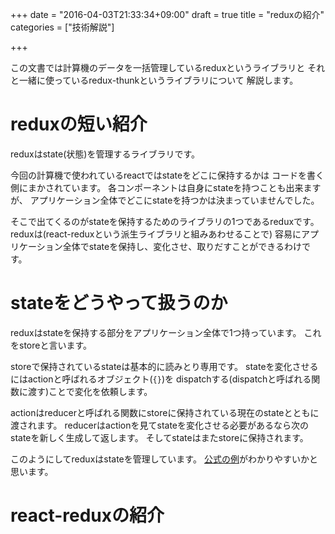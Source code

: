 +++
date = "2016-04-03T21:33:34+09:00"
draft = true
title = "reduxの紹介"
categories = ["技術解説"]

+++

この文書では計算機のデータを一括管理しているreduxというライブラリと
それと一緒に使っているredux-thunkというライブラリについて
解説します。

# reduxの短い紹介

reduxはstate(状態)を管理するライブラリです。

今回の計算機で使われているreactではstateをどこに保持するかは
コードを書く側にまかされています。
各コンポーネントは自身にstateを持つことも出来ますが、
アプリケーション全体でどこにstateを持つかは決まっていませんでした。

そこで出てくるのがstateを保持するためのライブラリの1つであるreduxです。
reduxは(react-reduxという派生ライブラリと組みあわせることで)
容易にアプリケーション全体でstateを保持し、変化させ、取りだすことができるわけです。

# stateをどうやって扱うのか

reduxはstateを保持する部分をアプリケーション全体で1つ持っています。
これをstoreと言います。

storeで保持されているstateは基本的に読みとり専用です。
stateを変化させるにはactionと呼ばれるオブジェクト(`{}`)を
dispatchする(dispatchと呼ばれる関数に渡す)ことで変化を依頼します。

actionはreducerと呼ばれる関数にstoreに保持されている現在のstateとともに渡されます。
reducerはactionを見てstateを変化させる必要があるなら次のstateを新しく生成して返します。
そしてstateはまたstoreに保持されます。

このようにしてreduxはstateを管理しています。
[公式の例](http://redux.js.org/index.html)がわかりやすいかと思います。

# react-reduxの紹介

